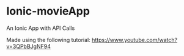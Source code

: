 # Ionic-movieApp
An Ionic App with API Calls

Made using the following tutorial:
  https://www.youtube.com/watch?v=3QPbBJgNF94
